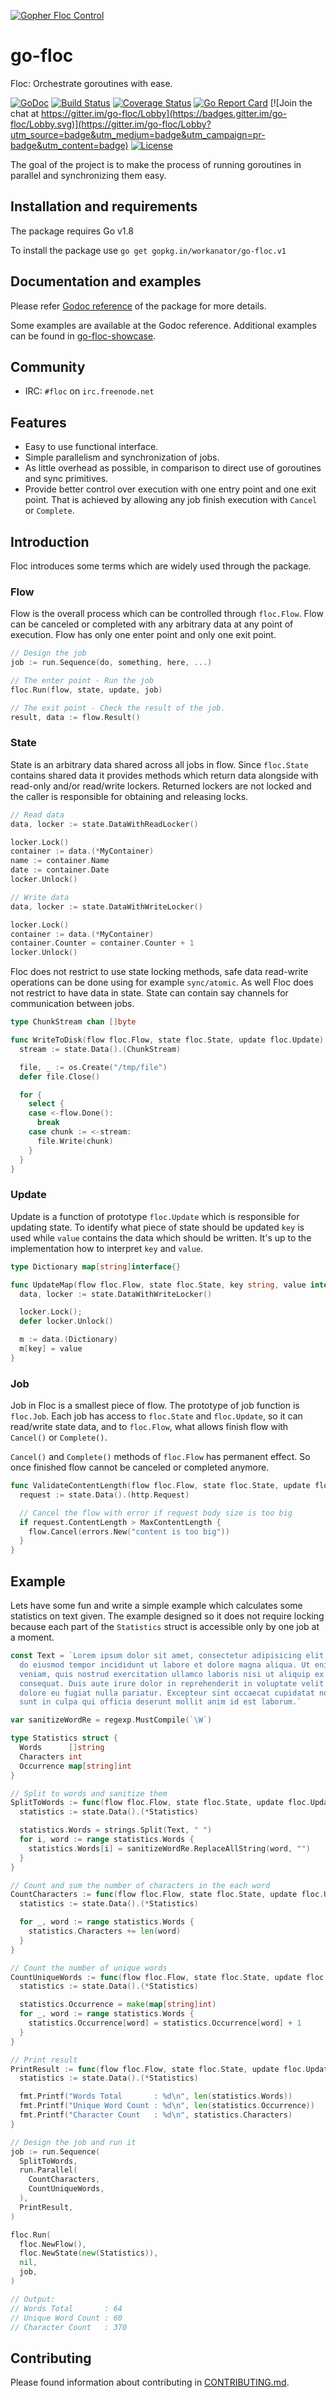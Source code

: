 [![Gopher Floc Control](https://s12.postimg.org/69tzd2ckt/go-floc-logo.png)](https://postimg.org/image/8eece5e7d/)

# go-floc

Floc: Orchestrate goroutines with ease.

[![GoDoc](https://godoc.org/gopkg.in/workanator/go-floc.v1?status.svg)](https://godoc.org/gopkg.in/workanator/go-floc.v1)
[![Build Status](https://travis-ci.org/workanator/go-floc.svg?branch=master)](https://travis-ci.org/workanator/go-floc)
[![Coverage Status](https://coveralls.io/repos/github/workanator/go-floc/badge.svg?branch=master)](https://coveralls.io/github/workanator/go-floc?branch=master)
[![Go Report Card](https://goreportcard.com/badge/github.com/workanator/go-floc)](https://goreportcard.com/report/github.com/workanator/go-floc)
[![Join the chat at https://gitter.im/go-floc/Lobby](https://badges.gitter.im/go-floc/Lobby.svg)](https://gitter.im/go-floc/Lobby?utm_source=badge&utm_medium=badge&utm_campaign=pr-badge&utm_content=badge)
[![License](https://img.shields.io/dub/l/vibe-d.svg)](https://github.com/workanator/go-floc/blob/master/LICENSE)

The goal of the project is to make the process of running goroutines in parallel
and synchronizing them easy.

## Installation and requirements

The package requires Go v1.8

To install the package use `go get gopkg.in/workanator/go-floc.v1`

## Documentation and examples

Please refer [Godoc reference](https://godoc.org/gopkg.in/workanator/go-floc.v1)
of the package for more details.

Some examples are available at the Godoc reference. Additional examples can
be found in [go-floc-showcase](https://github.com/workanator/go-floc-showcase).

## Community

- IRC: `#floc` on `irc.freenode.net`

## Features

- Easy to use functional interface.
- Simple parallelism and synchronization of jobs.
- As little overhead as possible, in comparison to direct use of goroutines
and sync primitives.
- Provide better control over execution with one entry point and one exit
point. That is achieved by allowing any job finish execution with `Cancel` or
`Complete`.

## Introduction

Floc introduces some terms which are widely used through the package.

### Flow

Flow is the overall process which can be controlled through `floc.Flow`. Flow
can be canceled or completed with any arbitrary data at any point of execution.
Flow has only one enter point and only one exit point.

```go
// Design the job
job := run.Sequence(do, something, here, ...)

// The enter point - Run the job
floc.Run(flow, state, update, job)

// The exit point - Check the result of the job.
result, data := flow.Result()
```

### State

State is an arbitrary data shared across all jobs in flow. Since `floc.State`
contains shared data it provides methods which return data alongside with
read-only and/or read/write lockers. Returned lockers are not locked and
the caller is responsible for obtaining and releasing locks.

```go
// Read data
data, locker := state.DataWithReadLocker()

locker.Lock()
container := data.(*MyContainer)
name := container.Name
date := container.Date
locker.Unlock()

// Write data
data, locker := state.DataWithWriteLocker()

locker.Lock()
container := data.(*MyContainer)
container.Counter = container.Counter + 1
locker.Unlock()
```

Floc does not restrict to use state locking methods, safe data read-write
operations can be done using for example `sync/atomic`. As well Floc does
not restrict to have data in state. State can contain say channels for
communication between jobs.

```go
type ChunkStream chan []byte

func WriteToDisk(flow floc.Flow, state floc.State, update floc.Update) {
  stream := state.Data().(ChunkStream)

  file, _ := os.Create("/tmp/file")
  defer file.Close()

  for {
    select {
    case <-flow.Done():
      break
    case chunk := <-stream:
      file.Write(chunk)
    }
  }
}
```

### Update

Update is a function of prototype `floc.Update` which is responsible for
updating state. To identify what piece of state should be updated `key` is used
while `value` contains the data which should be written. It's up to the
implementation how to interpret `key` and `value`.

```go
type Dictionary map[string]interface{}

func UpdateMap(flow floc.Flow, state floc.State, key string, value interface{}) {
  data, locker := state.DataWithWriteLocker()

  locker.Lock();
  defer locker.Unlock()

  m := data.(Dictionary)
  m[key] = value
}
```

### Job

Job in Floc is a smallest piece of flow. The prototype of job function is
`floc.Job`. Each job has access to `floc.State` and `floc.Update`, so it can
read/write state data, and to `floc.Flow`, what allows finish flow with
`Cancel()` or `Complete()`.

`Cancel()` and `Complete()` methods of `floc.Flow` has permanent effect. So once
finished flow cannot be canceled or completed anymore.

```go
func ValidateContentLength(flow floc.Flow, state floc.State, update floc.Update) {
  request := state.Data().(http.Request)

  // Cancel the flow with error if request body size is too big
  if request.ContentLength > MaxContentLength {
    flow.Cancel(errors.New("content is too big"))
  }
}
```

## Example

Lets have some fun and write a simple example which calculates some statistics
on text given. The example designed so it does not require locking because each
part of the `Statistics` struct is accessible only by one job at a moment.

```go
const Text = `Lorem ipsum dolor sit amet, consectetur adipisicing elit, sed
  do eiusmod tempor incididunt ut labore et dolore magna aliqua. Ut enim ad minim
  veniam, quis nostrud exercitation ullamco laboris nisi ut aliquip ex ea commodo
  consequat. Duis aute irure dolor in reprehenderit in voluptate velit esse cillum
  dolore eu fugiat nulla pariatur. Excepteur sint occaecat cupidatat non proident,
  sunt in culpa qui officia deserunt mollit anim id est laborum.`

var sanitizeWordRe = regexp.MustCompile(`\W`)

type Statistics struct {
  Words      []string
  Characters int
  Occurrence map[string]int
}

// Split to words and sanitize them
SplitToWords := func(flow floc.Flow, state floc.State, update floc.Update) {
  statistics := state.Data().(*Statistics)

  statistics.Words = strings.Split(Text, " ")
  for i, word := range statistics.Words {
    statistics.Words[i] = sanitizeWordRe.ReplaceAllString(word, "")
  }
}

// Count and sum the number of characters in the each word
CountCharacters := func(flow floc.Flow, state floc.State, update floc.Update) {
  statistics := state.Data().(*Statistics)

  for _, word := range statistics.Words {
    statistics.Characters += len(word)
  }
}

// Count the number of unique words
CountUniqueWords := func(flow floc.Flow, state floc.State, update floc.Update) {
  statistics := state.Data().(*Statistics)

  statistics.Occurrence = make(map[string]int)
  for _, word := range statistics.Words {
    statistics.Occurrence[word] = statistics.Occurrence[word] + 1
  }
}

// Print result
PrintResult := func(flow floc.Flow, state floc.State, update floc.Update) {
  statistics := state.Data().(*Statistics)

  fmt.Printf("Words Total       : %d\n", len(statistics.Words))
  fmt.Printf("Unique Word Count : %d\n", len(statistics.Occurrence))
  fmt.Printf("Character Count   : %d\n", statistics.Characters)
}

// Design the job and run it
job := run.Sequence(
  SplitToWords,
  run.Parallel(
    CountCharacters,
    CountUniqueWords,
  ),
  PrintResult,
)

floc.Run(
  floc.NewFlow(),
  floc.NewState(new(Statistics)),
  nil,
  job,
)

// Output:
// Words Total       : 64
// Unique Word Count : 60
// Character Count   : 370
```

## Contributing

Please found information about contributing in [CONTRIBUTING.md](https://github.com/workanator/go-floc/blob/master/CONTRIBUTING.md).
